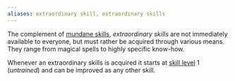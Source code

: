 ```yaml
---
aliases: extraordinary skill, extraordinary skills
---
```

   
The complement of [mundane skills](../Skills/Skills.md), _extraordinary skills_ are not immediately available to everyone, but must rather be acquired through various means. They range from magical spells to highly specific know-how.   
   
Whenever an extraordinary skills is acquired it starts at [skill level](../Skills/Skill%20Level.md) 1 (_untrained_) and can be improved as any other skill.